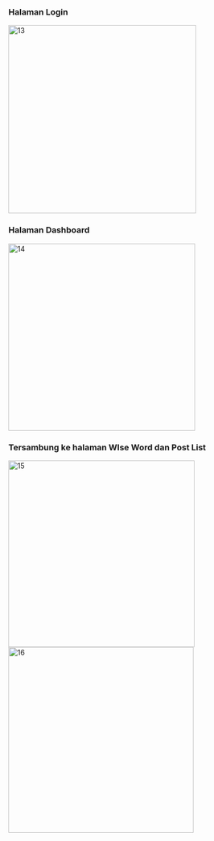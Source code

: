 ### Halaman Login
<img width="373" alt="13" src="https://github.com/user-attachments/assets/7a7c4ee9-c1ae-419f-b9b4-f1f511b32d70">

### Halaman Dashboard
<img width="371" alt="14" src="https://github.com/user-attachments/assets/34dc967c-78c0-46b9-8925-1076b9fb951c">

### Tersambung ke halaman WIse Word dan Post List
<img width="370" alt="15" src="https://github.com/user-attachments/assets/9f16fecb-181a-4494-bed5-120a1a541a3a">

<img width="368" alt="16" src="https://github.com/user-attachments/assets/5d8ea394-145d-4e76-abe3-958945363431">
